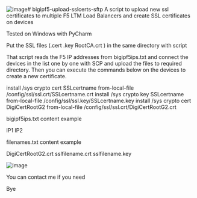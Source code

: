 ![image](https://github.com/goksinenki/bigipf5-upload-sslcerts-sftp/assets/917944/9cf20a1d-c9e3-4bce-9b5d-e3947eb9aaa4)# bigipf5-upload-sslcerts-sftp
A script to upload new ssl certificates to multiple F5 LTM Load Balancers and create SSL certificates on devices

Tested on Windows with PyCharm

Put the SSL files (.cert  .key RootCA.crt ) in the same directory with script

That script reads the F5 IP addresses from bigipf5ips.txt and connect the devices in the list one by one with SCP and upload the files to required directory.
Then you can execute the commands below on the devices to create a new certificate.

install /sys crypto cert SSLcertname from-local-file /config/ssl/ssl.crt/SSLcertname.crt
install /sys crypto key SSLcertname from-local-file /config/ssl/ssl.key/SSLcertname.key
install /sys crypto cert DigiCertRootG2 from-local-file /config/ssl/ssl.crt/DigiCertRootG2.crt


bigipf5ips.txt content example 

IP1
IP2

filenames.txt content example 

DigiCertRootG2.crt
sslfilename.crt
sslfilename.key

![image](https://github.com/goksinenki/bigipf5-upload-sslcerts-sftp/assets/917944/d98b03b5-09d0-4934-a23e-1eb48d853ca0)


You can contact me if you need



Bye 




